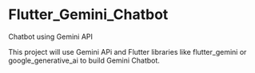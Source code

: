 # Flutter_Gemini_Chatbot
Chatbot using Gemini API

This project will use Gemini APi and Flutter libraries like flutter_gemini or google_generative_ai to build Gemini Chatbot.

